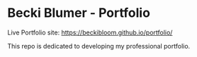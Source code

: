 # Becki Blumer - Portfolio

Live Portfolio site: https://beckibloom.github.io/portfolio/ 

This repo is dedicated to developing my professional portfolio.